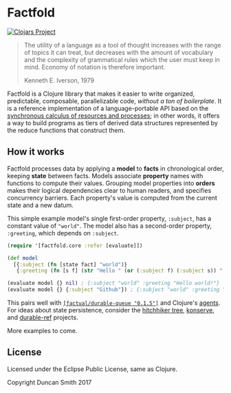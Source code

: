 # Factfold

[![Clojars Project](https://img.shields.io/clojars/v/factfold.svg)](https://clojars.org/factfold)

> The utility of a language as a tool of thought increases with the range of topics it can treat, but decreases with the amount of vocabulary and the complexity of grammatical rules which the user must keep in mind. Economy of notation is therefore important.
>
> Kenneth E. Iverson, 1979

Factfold is a Clojure library that makes it easier to write organized, predictable, composable, parallelizable code, *without a ton of boilerplate*. It is a reference implementation of a language-portable API based on the [synchronous calculus of resources and processes](https://en.wikipedia.org/wiki/Bunched_logic); in other words, it offers a way to build programs as tiers of derived data structures represented by the reduce functions that construct them.

## How it works

Factfold processes data by applying a **model** to **facts** in chronological order, keeping **state** between facts. Models associate **property** names with functions to compute their values. Grouping model properties into **orders** makes their logical dependencies clear to human readers, and specifies concurrency barriers. Each property's value is computed from the current state and a new datum.

This simple example model's single first-order property, `:subject`, has a constant value of `"world"`. The model also has a second-order property, `:greeting`, which depends on `:subject`.

```clj
(require '[factfold.core :refer [evaluate]])

(def model
  [{:subject (fn [state fact] "world")}
   {:greeting (fn [s f] (str "Hello " (or (:subject f) (:subject s)) "!"))}])

(evaluate model {} nil) ; {:subject "world" :greeting "Hello world!"}
(evaluate model {} {:subject "Github"}) ; {:subject "world" :greeting "Hello Github!"}
```

This pairs well with [`[factual/durable-queue "0.1.5"]`](https://github.com/Factual/durable-queue) and Clojure's [agents](https://clojure.org/reference/agents). For ideas about state persistence, consider the [hitchhiker tree](https://github.com/datacrypt-project/hitchhiker-tree), [konserve](https://github.com/replikativ/konserve), and [durable-ref](https://github.com/riverford/durable-ref) projects.

More examples to come.

## License

Licensed under the Eclipse Public License, same as Clojure.

Copyright Duncan Smith 2017